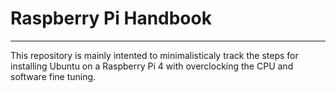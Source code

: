 # Raspberry Pi Handbook
***

This repository is mainly intented to minimalisticaly track the steps for installing Ubuntu on a Raspberry Pi 4 with overclocking the CPU and software fine tuning.
